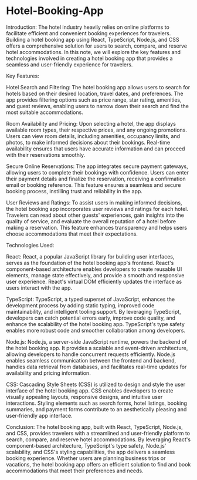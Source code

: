 # Hotel-Booking-App
Introduction:
The hotel industry heavily relies on online platforms to facilitate efficient and convenient booking experiences for travelers. Building a hotel booking app using React, TypeScript, Node.js, and CSS offers a comprehensive solution for users to search, compare, and reserve hotel accommodations. In this note, we will explore the key features and technologies involved in creating a hotel booking app that provides a seamless and user-friendly experience for travelers.

Key Features:

Hotel Search and Filtering:
The hotel booking app allows users to search for hotels based on their desired location, travel dates, and preferences. The app provides filtering options such as price range, star rating, amenities, and guest reviews, enabling users to narrow down their search and find the most suitable accommodations.

Room Availability and Pricing:
Upon selecting a hotel, the app displays available room types, their respective prices, and any ongoing promotions. Users can view room details, including amenities, occupancy limits, and photos, to make informed decisions about their bookings. Real-time availability ensures that users have accurate information and can proceed with their reservations smoothly.

Secure Online Reservations:
The app integrates secure payment gateways, allowing users to complete their bookings with confidence. Users can enter their payment details and finalize the reservation, receiving a confirmation email or booking reference. This feature ensures a seamless and secure booking process, instilling trust and reliability in the app.

User Reviews and Ratings:
To assist users in making informed decisions, the hotel booking app incorporates user reviews and ratings for each hotel. Travelers can read about other guests' experiences, gain insights into the quality of service, and evaluate the overall reputation of a hotel before making a reservation. This feature enhances transparency and helps users choose accommodations that meet their expectations.

Technologies Used:

React:
React, a popular JavaScript library for building user interfaces, serves as the foundation of the hotel booking app's frontend. React's component-based architecture enables developers to create reusable UI elements, manage state effectively, and provide a smooth and responsive user experience. React's virtual DOM efficiently updates the interface as users interact with the app.

TypeScript:
TypeScript, a typed superset of JavaScript, enhances the development process by adding static typing, improved code maintainability, and intelligent tooling support. By leveraging TypeScript, developers can catch potential errors early, improve code quality, and enhance the scalability of the hotel booking app. TypeScript's type safety enables more robust code and smoother collaboration among developers.

Node.js:
Node.js, a server-side JavaScript runtime, powers the backend of the hotel booking app. It provides a scalable and event-driven architecture, allowing developers to handle concurrent requests efficiently. Node.js enables seamless communication between the frontend and backend, handles data retrieval from databases, and facilitates real-time updates for availability and pricing information.

CSS:
Cascading Style Sheets (CSS) is utilized to design and style the user interface of the hotel booking app. CSS enables developers to create visually appealing layouts, responsive designs, and intuitive user interactions. Styling elements such as search forms, hotel listings, booking summaries, and payment forms contribute to an aesthetically pleasing and user-friendly app interface.

Conclusion:
The hotel booking app, built with React, TypeScript, Node.js, and CSS, provides travelers with a streamlined and user-friendly platform to search, compare, and reserve hotel accommodations. By leveraging React's component-based architecture, TypeScript's type safety, Node.js' scalability, and CSS's styling capabilities, the app delivers a seamless booking experience. Whether users are planning business trips or vacations, the hotel booking app offers an efficient solution to find and book accommodations that meet their preferences and needs.
